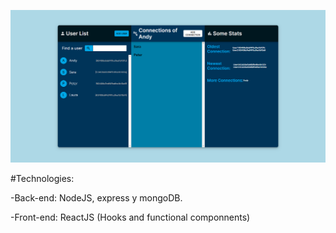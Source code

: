 ![Picture](./picture.png)

#Technologies:

-Back-end: NodeJS, express y mongoDB.

-Front-end: ReactJS (Hooks and functional componnents)
